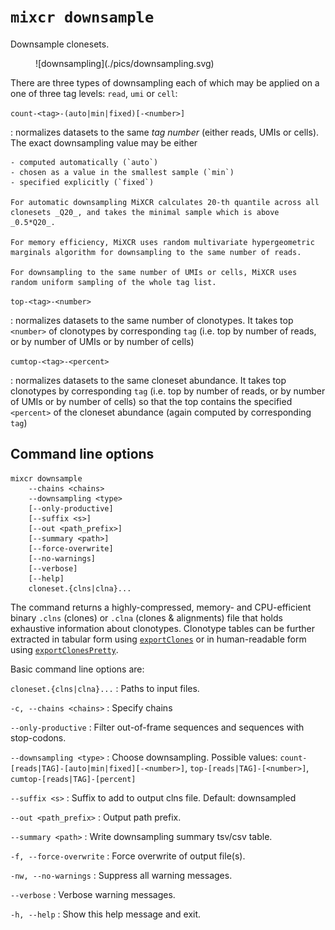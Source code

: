 # `mixcr downsample`

Downsample clonesets.

[//]: # (copy of mixcr-postanalysis.md#downsampling)
<figure markdown>
![downsampling](./pics/downsampling.svg)
</figure>

There are three types of downsampling each of which may be applied on a one of three tag levels: `read`, `umi` or `cell`:

`count-<tag>-(auto|min|fixed)[-<number>]`

:   normalizes datasets to the same _tag number_ (either reads, UMIs or cells). The exact downsampling value may be either

    - computed automatically (`auto`)
    - chosen as a value in the smallest sample (`min`)
    - specified explicitly (`fixed`)

    For automatic downsampling MiXCR calculates 20-th quantile across all clonesets _Q20_, and takes the minimal sample which is above _0.5*Q20_.
    
    For memory efficiency, MiXCR uses random multivariate hypergeometric marginals algorithm for downsampling to the same number of reads.
     
    For downsampling to the same number of UMIs or cells, MiXCR uses random uniform sampling of the whole tag list. 

`top-<tag>-<number>`

:   normalizes datasets to the same number of clonotypes. It takes top `<number>` of clonotypes by corresponding `tag` (i.e. top by number of reads, or by number of UMIs or by number of cells)

`cumtop-<tag>-<percent>`

:   normalizes datasets to the same cloneset abundance. It takes top clonotypes by corresponding `tag` (i.e. top by number of reads, or by number of UMIs or by number of cells) so that the top contains the specified `<percent>` of the cloneset abundance (again computed by corresponding `tag`)


## Command line options

```
mixcr downsample 
    --chains <chains>
    --downsampling <type> 
    [--only-productive] 
    [--suffix <s>] 
    [--out <path_prefix>] 
    [--summary <path>] 
    [--force-overwrite] 
    [--no-warnings] 
    [--verbose] 
    [--help]
    cloneset.{clns|clna}...
```

The command returns a highly-compressed, memory- and CPU-efficient binary `.clns` (clones) or `.clna` (clones & alignments) file that holds exhaustive information about clonotypes. Clonotype tables can be further extracted in tabular form using [`exportClones`](./mixcr-export.md#clonotype-tables) or in human-readable form using [`exportClonesPretty`](./mixcr-exportPretty.md#clonotypes).

Basic command line options are:

`cloneset.{clns|clna}...`
: Paths to input files.

`-c, --chains <chains>`
: Specify chains

`--only-productive`
: Filter out-of-frame sequences and sequences with stop-codons.

`--downsampling <type>`
: Choose downsampling. Possible values: `count-[reads|TAG]-[auto|min|fixed][-<number>]`, `top-[reads|TAG]-[<number>]`, `cumtop-[reads|TAG]-[percent]`

`--suffix <s>`
: Suffix to add to output clns file. Default: downsampled

`--out <path_prefix>`
: Output path prefix.

`--summary <path>`
: Write downsampling summary tsv/csv table.

`-f, --force-overwrite`
: Force overwrite of output file(s).

`-nw, --no-warnings`
: Suppress all warning messages.

`--verbose`
: Verbose warning messages.

`-h, --help`
: Show this help message and exit.
